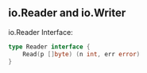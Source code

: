 ## io.Reader and io.Writer

io.Reader Interface:
```go
type Reader interface {
    Read(p []byte) (n int, err error)
}
```